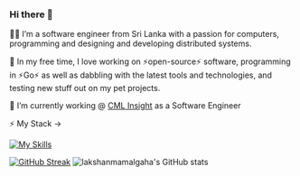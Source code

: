 ### Hi there 👋

 👨‍💻 I’m a software engineer from Sri Lanka with a passion for computers, programming and designing and developing distributed systems.
 
🌱 In my free time, I love working on ⚡open-source⚡ software, programming in ⚡Go⚡ as well as dabbling with the latest tools and technologies, and testing new stuff out on my pet projects.
 
 🔭 I’m currently working @ [CML Insight](https://cmlinsight.com) as a Software Engineer

 ⚡ My Stack -> 
 
 [![My Skills](https://skillicons.dev/icons?i=go,aws,gcp,kubernetes,kafka,nodejs,react,redux,ts,materialui,postgres,mongodb&perline=6)](https://skillicons.dev) 

[![GitHub Streak](https://streak-stats.demolab.com?user=lakshanmamalgaha&theme=dark&fire=3269EB&ring=1D61EB&currStreakLabel=247AEB)](https://git.io/streak-stats)  ![lakshanmamalgaha's GitHub stats](https://github-readme-stats.vercel.app/api?username=lakshanmamalgaha&show_icons=true&theme=transparent)

<!--
**lakshanmamalgaha/lakshanmamalgaha** is a ✨ _special_ ✨ repository because its `README.md` (this file) appears on your GitHub profile.

Here are some ideas to get you started:

- 🔭 I’m currently working on ...
- 🌱 I’m currently learning ...
- 👯 I’m looking to collaborate on ...
- 🤔 I’m looking for help with ...
- 💬 Ask me about ...
- 📫 How to reach me: ...
- 😄 Pronouns: ...
- ⚡ Fun fact: ...
-->
